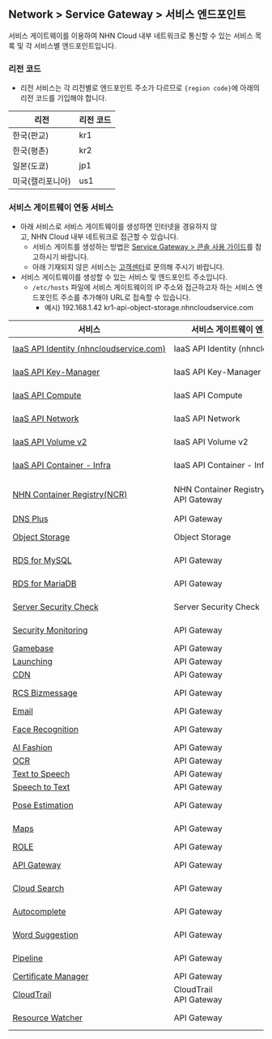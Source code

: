 ## Network > Service Gateway > 서비스 엔드포인트

서비스 게이트웨이를 이용하여 NHN Cloud 내부 네트워크로 통신할 수 있는 서비스 목록 및 각 서비스별 엔드포인트입니다.

### 리전 코드

* 리전 서비스는 각 리전별로 엔드포인트 주소가 다르므로 `{region code}`에 아래의 리전 코드를 기입해야 합니다.

| 리전 | 리전 코드 |
| --- | ----- |
| 한국(판교) | kr1 |
| 한국(평촌) | kr2 |
| 일본(도쿄) | jp1 |
| 미국(캘리포니아) | us1 |

### 서비스 게이트웨이 연동 서비스

* 아래 서비스로 서비스 게이트웨이를 생성하면 인터넷을 경유하지 않고, NHN Cloud 내부 네트워크로 접근할 수 있습니다.
    * 서비스 게이트를 생성하는 방법은 [Service Gateway > 콘솔 사용 가이드](Network/Service%20Gateway/ko/console-guide/)를 참고하시기 바랍니다.
    * 아래 기재되지 않은 서비스는 [고객센터](https://www.nhncloud.com/kr/support/inquiry)로 문의해 주시기 바랍니다.
* 서비스 게이트웨이를 생성할 수 있는 서비스 및 엔드포인트 주소입니다.
    * `/etc/hosts` 파일에 서비스 게이트웨이의 IP 주소와 접근하고자 하는 서비스 엔드포인트 주소를 추가해야 URL로 접속할 수 있습니다.
        * 예시) 192.168.1.42 kr1-api-object-storage.nhncloudservice.com

| 서비스 | 서비스 게이트웨이 엔드포인트 이름 | 엔드포인트 주소 |
| --- | ------------------ | -------- |
| [IaaS API Identity (nhncloudservice.com)](Compute/Compute/ko/identity-api/#token) | IaaS API Identity (nhncloudservice.com) | https://api-identity-infrastructure.nhncloudservice.com |
| [IaaS API Key-Manager](Network/Load%20Balancer/ko/public-api/) | IaaS API Key-Manager | https://{region code}-api-key-manager-infrastructure.nhncloudservice.com |
| [IaaS API Compute](Compute/Instance/ko/public-api/) | IaaS API Compute | https://{region code}-api-instance-infrastructure.nhncloudservice.com |
| [IaaS API Network](Network/VPC/ko/public-api/) | IaaS API Network | https://{region code}-api-network-infrastructure.nhncloudservice.com |
| [IaaS API Volume v2](Storage/Block%20Storage/ko/public-api/) | IaaS API Volume v2 | https://{region code}-api-block-storage-infrastructure.nhncloudservice.com |
| [IaaS API Container - Infra](CContainer/NKS/ko/public-api/) | IaaS API Container - Infra | https://{region code}-api-kubernetes-infrastructure.nhncloudservice.com |
| [NHN Container Registry(NCR)](Container/NCR/ko/public-api) | NHN Container Registry(NCR)<br>API Gateway | 사용자 레지스트리 URI<br>https://{region code}-ncr.api.nhncloudservice.com |
| [DNS Plus](Network/DNS%20Plus/ko/api-guide/) | API Gateway | https://dnsplus.api.nhncloudservice.com |
| [Object Storage](Storage/Object%20Storage/ko/api-guide/) | Object Storage | https://{region code}-api-object-storage.nhncloudservice.com |
| [RDS for MySQL](Database/RDS%20for%20MySQL/ko/api-guide-v3.0/) | API Gateway | https://{region code}-rds-mysql.api.nhncloudservice.com |
| [RDS for MariaDB](RDS%20for%20MariaDB/ko/api-guide-v3.0/) | API Gateway | https://{region code}-rds-mariadb.api.nhncloudservice.com |
| [Server Security Check](Security/Server%20Security%20Check/ko/Overview/) | Server Security Check | https://api-serversecuritycheck.nhncloudservice.com |
| [Security Monitoring](Security/Security%20Monitoring/ko/api-guide-v1.1/) | API Gateway | https://{region code}-secmon.api.nhncloudservice.com |
| [Gamebase](Game/Gamebase/ko/api-guide/) | API Gateway | https://api-gamebase.nhncloudservice.com|
| [Launching](Game/Launching/ko/api-guide/) | API Gateway | https://launching.api.nhncloudservice.com |
| [CDN](Contents%20Delivery/CDN/ko/api-guide-v2.0/) | API Gateway | https://cdn.api.nhncloudservice.com |
| [RCS Bizmessage](Notification/RCS%20Bizmessage/ko/api-guide/) | API Gateway | https://rcs-bizmessage.api.nhncloudservice.com |
| [Email](Notification/Email/ko/api-guide/) | API Gateway | https://email.api.nhncloudservice.com |
| [Face Recognition](AI%20Service/Face%20Recognition/ko/api-guide-v2.0/) | API Gateway | https://face-recognition.api.nhncloudservice.com |
| [AI Fashion](AI%20Service/AI%20Fashion/ko/api-guide-v2.0/) | API Gateway | https://api-aifashion.nhncloudservice.com |
| [OCR](AI%20Service/OCR/ko/general-ocr-api-guide/) | API Gateway | https://ocr.api.nhncloudservice.com |
| [Text to Speech](AI%20Service/Text%20to%20Speech/ko/api-guide/) | API Gateway | https://speech.api.nhncloudservice.com |
| [Speech to Text](AI%20Service/Speech%20to%20Text/ko/api-guide/) | API Gateway | https://speech.api.nhncloudservice.com |
| [Pose Estimation](AI%20Service/Pose%20Estimation/ko/api-guide/) | API Gateway | https://pose-estimation.api.nhncloudservice.com |
| [Maps](Application%20Service/Maps/ko/api-guide-v3.0/) | API Gateway | https://{region code}-maps.api.nhncloudservice.com |
| [ROLE](Application%20Service/ROLE/ko/api-v3-guide/) | API Gateway | https://role.api.nhncloudservice.com |
| [API Gateway](Application%20Service/API%20Gateway/ko/api-guide-v1.0/) | API Gateway | https://{region code}-apigateway.api.nhncloudservice.com |
| [Cloud Search](Search/Cloud%20Search/ko/api-guide/api-v2.0-guide/) | API Gateway | https://{region code}-search.api.nhncloudservice.com |
| [Autocomplete](Search/Autocomplete/ko/api-guide/api-v2.0-guide/) | API Gateway | https://{region code}-autocomplete.api.nhncloudservice.com |
| [Word Suggestion](Search/Word%20Suggestion/ko/api-guide/) | API Gateway | https://word-suggestion.api.nhncloudservice.com |
| [Pipeline](Dev%20Tools/Pipeline/ko/api-guide/) | API Gateway | https://{region code}-pipeline.api.nhncloudservice.com |
| [Certificate Manager](Management/Certificate%20Manager/ko/api-guide-v1.1/) | API Gateway | https://certmanager.api.nhncloudservice.com |
| [CloudTrail](Governance%20&%20Audit/CloudTrail/ko/api-guide/) | CloudTrail<br>API Gateway | https://cloud-trail.api.nhncloudservice.com |
| [Resource Watcher](Governance%20&%20Audit/Resource%20Watcher/ko/api-v2-guide/) | API Gateway | https://resource-watcher.api.nhncloudservice.com |
